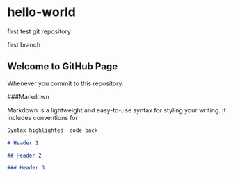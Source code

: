 # hello-world
first test git repository

first branch

## Welcome to GitHub Page

Whenever you commit to this repository.

###Markdown

Markdown is a lightweight and easy-to-use syntax for styling your writing. It includes conventions for

```markdown
Syntax highlighted  code back

# Header 1

## Header 2

### Header 3
